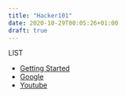 ```yaml
---
title: "Hacker101"
date: 2020-10-29T00:05:26+01:00
draft: true
---
```


LIST
* [Getting Started](getting_started/getting_started/)
* [Google](https://www.google.it)
* [Youtube](https://www.youtube.com)